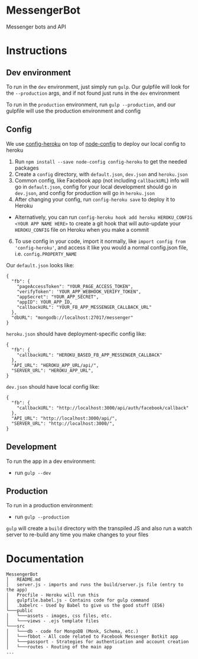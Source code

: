 # MessengerBot
Messenger bots and API

# Instructions

## Dev environment
To run in the `dev` environment, just simply run `gulp`. Our gulpfile will look for the `--production` args,
and if not found just runs in the `dev` environment

To run in the `production` environment, run `gulp --production`, and our gulpfile will use the production
environment and config

## Config
We use [config-heroku](https://www.npmjs.com/package/config-heroku) on top of [node-config](https://www.npmjs.com/package/config) to deploy our local config to heroku

1. Run `npm install --save node-config config-heroku` to get the needed packages
2. Create a `config` directory, with `default.json`, `dev.json` and `heroku.json`
3. Common config, like Facebook app (not including `callbackURL`) info will go in `default.json`, config for your local development should go in `dev.json`, and config for production will
go in `heroku.json`
4. After changing your config, run `config-heroku save` to deploy it to Heroku
* Alternatively, you can run `config-heroku hook add heroku HEROKU_CONFIG <YOUR APP NAME HERE>`
to create a git hook that will auto-update your `HEROKU_CONFIG` file on Heroku when you make a commit
6. To use config in your code, import it normally, like `import config from 'config-heroku'`, and access
it like you would a normal config.json file, i.e. `config.PROPERTY_NAME`

Our `default.json` looks like:

    {
      "fb": {
        "pageAccessToken": "YOUR_PAGE_ACCESS_TOKEN",
        "verifyToken": 'YOUR_APP_WEBHOOK_VERIFY_TOKEN",
        "appSecret": "YOUR_APP_SECRET",
        "appID": YOUR_APP_ID,
        "callbackURL": "YOUR_FB_APP_MESSENGER_CALLBACK_URL"
      },
      "dbURL": "mongodb://localhost:27017/messenger"
    }

`heroku.json` should have deployment-specific config like:

    {
      "fb": {
        "callbackURL": "HEROKU_BASED_FB_APP_MESSENGER_CALLBACK"
      },
      "API_URL": "HEROKU_APP_URL/api/",
      "SERVER_URL": "HEROKU_APP_URL",
    }

`dev.json` should have local config like:

    {
      "fb": {
        "callbackURL": "http://localhost:3000/api/auth/facebook/callback"
      },
      "API_URL": "http://localhost:3000/api/",
      "SERVER_URL": "http://localhost:3000/",
    }

## Development
To run the app in a dev environment:

* run `gulp --dev`

## Production
To run in a production environment:

* run `gulp --production`

`gulp` will create a `build` directory with the transpiled JS and also run a watch server to re-build any time you make changes to your files

# Documentation

```
MessengerBot
│   README.md
│   server.js - imports and runs the build/server.js file (entry to the app)    
│   Procfile - Heroku will run this
│   gulpfile.babel.js - Contains code for gulp command
│   .babelrc - Used by Babel to give us the good stuff (ES6)
└───public
│   └───assets - images, css files, etc.
│   └───views - .ejs template files
└───src
│   └───db - code for MongoDB (Monk, Schema, etc.)
│   └───fbbot - All code related to Facebook Messenger Botkit app
│   └───passport - Strategies for authentication and account creation
│   └───routes - Routing of the main app
...
```

